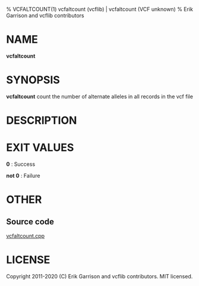 % VCFALTCOUNT(1) vcfaltcount (vcflib) | vcfaltcount (VCF unknown)
% Erik Garrison and vcflib contributors

# NAME

**vcfaltcount**

# SYNOPSIS

**vcfaltcount** <vcf file> count the number of alternate alleles in all records in the vcf file

# DESCRIPTION







# EXIT VALUES

**0**
: Success

**not 0**
: Failure

# OTHER

## Source code

[vcfaltcount.cpp](https://github.com/vcflib/vcflib/blob/master/src/vcfaltcount.cpp)

# LICENSE

Copyright 2011-2020 (C) Erik Garrison and vcflib contributors. MIT licensed.

<!--
  Created with ./scripts/bin2md.rb scripts/bin2md-template.erb
-->
